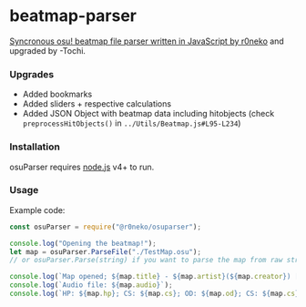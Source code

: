 # beatmap-parser
[Syncronous osu! beatmap file parser written in JavaScript by r0neko](https://github.com/r0neko/osuParser) and upgraded by -Tochi.

### Upgrades
- Added bookmarks
- Added sliders + respective calculations
- Added JSON Object with beatmap data including hitobjects (check `preprocessHitObjects()` in `../Utils/Beatmap.js#L95-L234`)

### Installation

osuParser requires [node.js](https://nodejs.org/) v4+ to run.

### Usage

Example code:

```js
const osuParser = require("@r0neko/osuparser");

console.log("Opening the beatmap!");
let map = osuParser.ParseFile("./TestMap.osu");
// or osuParser.Parse(string) if you want to parse the map from raw string

console.log(`Map opened; ${map.title} - ${map.artist}(${map.creator}) [${map.version}] - Designed for GameMode ${map.mode}`);
console.log(`Audio file: ${map.audio}`);
console.log(`HP: ${map.hp}; CS: ${map.cs}; OD: ${map.od}; CS: ${map.cs}`);
```
